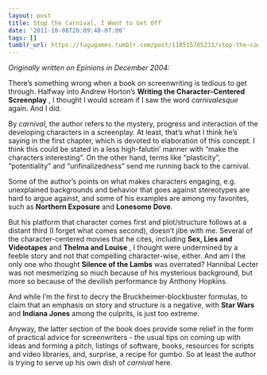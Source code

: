 ```yaml
---
layout: post
title: Stop the Carnival, I Want to Get Off
date: '2011-10-08T20:09:48-07:00'
tags: []
tumblr_url: https://fugugames.tumblr.com/post/110515765231/stop-the-carnival-i-want-to-get-off
---
```

_Originally written on Epinions in December 2004:_

There’s something wrong when a book on screenwriting is tedious to get through. Halfway into Andrew Horton’s **Writing the Character-Centered Screenplay** , I thought I would scream if I saw the word _carnivalesque_ again. And I did.

By _carnival_, the author refers to the mystery, progress and interaction of the developing characters in a screenplay. At least, that’s what I think he’s saying in the first chapter, which is devoted to elaboration of this concept. I think this could be stated in a less high-falutin’ manner with “make the characters interesting”. On the other hand, terms like “plasticity”, “potentiality” and “unfinalizedness” send me running back to the carnival.

Some of the author’s points on what makes characters engaging, e.g. unexplained backgrounds and behavior that goes against stereotypes are hard to argue against, and some of his examples are among my favorites, such as **Northern Exposure** and **Lonesome Dove**.

But his platform that character comes first and plot/structure follows at a distant third (I forget what comes second), doesn’t jibe with me. Several of the character-centered movies that he cites, including **Sex, Lies and Videotapes** and **Thelma and Louise** , I thought were undermined by a feeble story and not that compelling character-wise, either. And am I the only one who thought **Silence of the Lambs** was overrated? Hannibal Lecter was not mesmerizing so much because of his mysterious background, but more so because of the devilish performance by Anthony Hopkins.

And while I’m the first to decry the Bruckheimer-blockbuster formulas, to claim that an emphasis on story and structure is a negative, with **Star Wars** and **Indiana Jones** among the culprits, is just too extreme.

Anyway, the latter section of the book does provide some relief in the form of practical advice for screenwriters - the usual tips on coming up with ideas and forming a pitch, listings of software, books, resources for scripts and video libraries, and, surprise, a recipe for gumbo. So at least the author is trying to serve up his own dish of _carnival_ here.

